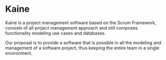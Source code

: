 Kaine
=====

Kaine is a project management software based on the Scrum Framework, consists of all project management approach and still composes functionality modeling use cases and databases.

Our proposal is to provide a software that is possible in all the modeling and management of a software project, thus keeping the entire team in a single environment.
